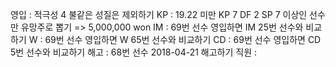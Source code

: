 영입	: 적극성 4 불같은 성질은 제외하기
KP	: 19.22 미만 KP 7 DF 2 SP 7 이상인 선수만 유망주로 뽑기 => 5,000,000 won
IM	: 69번 선수 영입하면 IM 25번 선수와 비교하기
W	: 69번 선수 영입하면 W 65번 선수와 비교하기
CD	: 69번 선수 영입하면 CD 5번 선수와 비교하기
해고	: 68번 선수 2018-04-21 해고하기
직원	: 

